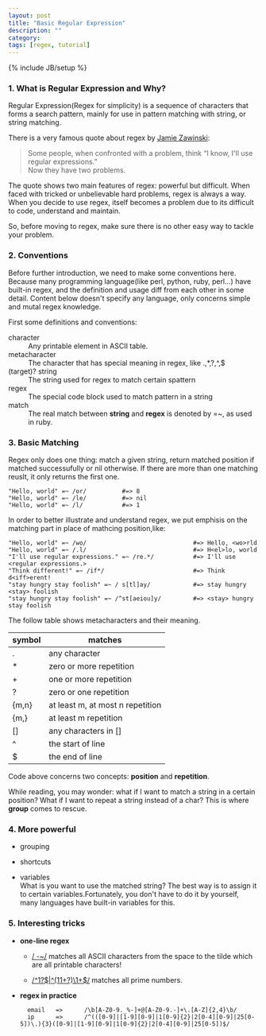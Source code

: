 ```yaml
---
layout: post
title: "Basic Regular Expression"
description: ""
category: 
tags: [regex, tutorial]
---
```

{% include JB/setup %}


### 1.	What is Regular Expression and Why? 
Regular Expression(Regex for simplicity) is a sequence of characters that forms a search pattern, mainly for use in pattern matching with string, or string matching.

There is a very famous quote about regex by [Jamie Zawinski](http://www.jwz.org/):
> Some people, when confronted with a problem, 
> think “I know, I'll use regular expressions.”   
> Now they have two problems.

The quote shows two main features of regex: powerful but difficult. When faced with tricked or unbelievable hard problems, regex is always a way. When you decide to use regex, itself becomes a problem due to its difficult to code, understand and maintain.

So, before moving to regex, make sure there is no other easy way to tackle your problem. 

### 2.	Conventions
Before further introduction, we need to make some conventions here. Because many programming language(like perl, python, ruby, perl...) have built-in regex, and the definition and usage diff from each other in some detail. Content below doesn't specify any language, only concerns simple and mutal regex knowledge.


First some definitions and conventions:
<dl>
<dt>character</dt>
<dd>Any printable element in ASCII table.</dd>

<dt>metacharacter</dt>
<dd>The character that has special meaning in regex, like .,*,?,^,$</dd>

<dt>(target)? string</dt>
<dd>The string used for regex to match certain spattern</dd>

<dt>regex</dt>
<dd>The special code block used to match pattern in a string</dd>

<dt>match</dt>
<dd>The real match between <strong>string</strong> and <strong>regex</strong> is denoted by =~, as used in ruby.</dd>
</dl>


### 3.	Basic Matching
Regex only does one thing: match a given string, return matched position if matched successufully or nil otherwise. If there are more than one matching reuslt, it only returns the first one.


	"Hello, world" =~ /or/			#=> 8  
	"Hello, world" =~ /le/   		#=> nil
	"Hello, world" =~ /l/			#=> 1

In order to better illustrate and understand regex, we put emphisis on the matching part in place of mathcing position,like:  

	"Hello, world" =~ /wo/								#=> Hello, <wo>rld
	"Hello, world" =~ /.l/								#=> H<el>lo, world
	"I'll use regular expressions." =~ /re.*/			#=> I'll use <regular expressions.>
	"Think different!" =~ /if*/							#=> Think d<iff>erent!
	"stay hungry stay foolish" =~ / s[tl]ay/			#=> stay hungry <stay> foolish 
	"stay hungry stay foolish" =~ /^st[aeiou]y/			#=> <stay> hungry stay foolish
	
   
The follow table shows metacharacters and their meaning.
  
| symbol	| matches                          |
|-----------|----------------------------------|
| .	        | any character                    |  
| *	        | zero or more repetition          | 
| +         | one or more repetition           | 
| ?	        | zero or one repetition           |
| {m,n}	    | at least m, at most n repetition |
| {m,}      | at least m repetition            |  
| []	    | any characters in []             |
| ^         | the start of line                |
| $         | the end of line                  |


Code above concerns two concepts: **position** and **repetition**. 


While reading, you may wonder: what if I want to match a string in a certain position? What if I want to repeat a string instead of a char? This is where **group** comes to rescue.
 
### 4. More powerful
* grouping
	
* shortcuts

* variables  
	What is you want to use the matched string? The best way is to assign it to certain variables.Fortunately, you don't have to do it by yourself, many languages have built-in variables for this.  
	

### 5. Interesting tricks
* __one-line regex__  
	- [/ -~/](http://www.catonmat.net/blog/my-favorite-regex/)  matches all ASCII characters from the space to the tilde which are all printable characters!
	

	- [/^1?$|^(11+?)\1+$/](http://coolshell.cn/articles/2704.html) matches all prime numbers.
	
* __regex in practice__
  
		email   =>		/\b[A-Z0-9._%-]+@[A-Z0-9.-]+\.[A-Z]{2,4}\b/
		ip		=>		/^(([0-9]|[1-9][0-9]|1[0-9]{2}|2[0-4][0-9]|25[0-5])\.){3}([0-9]|[1-9][0-9]|1[0-9]{2}|2[0-4][0-9]|25[0-5])$/


